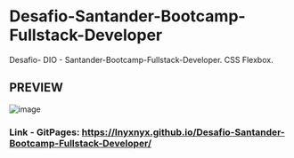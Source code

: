 # Desafio-Santander-Bootcamp-Fullstack-Developer
Desafio- DIO - Santander-Bootcamp-Fullstack-Developer. CSS Flexbox.

## PREVIEW
![image](https://user-images.githubusercontent.com/90169164/183301717-db380a57-7b93-42a0-8eb2-8e7df39f962e.png)
### Link - GitPages: https://lnyxnyx.github.io/Desafio-Santander-Bootcamp-Fullstack-Developer/
